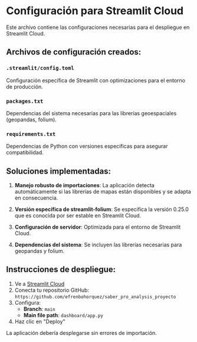 # Configuración para Streamlit Cloud

Este archivo contiene las configuraciones necesarias para el despliegue en Streamlit Cloud.

## Archivos de configuración creados:

### `.streamlit/config.toml`
Configuración específica de Streamlit con optimizaciones para el entorno de producción.

### `packages.txt`
Dependencias del sistema necesarias para las librerías geoespaciales (geopandas, folium).

### `requirements.txt`
Dependencias de Python con versiones específicas para asegurar compatibilidad.

## Soluciones implementadas:

1. **Manejo robusto de importaciones**: La aplicación detecta automáticamente si las librerías de mapas están disponibles y se adapta en consecuencia.

2. **Versión específica de streamlit-folium**: Se especifica la versión 0.25.0 que es conocida por ser estable en Streamlit Cloud.

3. **Configuración de servidor**: Optimizada para el entorno de Streamlit Cloud.

4. **Dependencias del sistema**: Se incluyen las librerías necesarias para geopandas y folium.

## Instrucciones de despliegue:

1. Ve a [Streamlit Cloud](https://share.streamlit.io/)
2. Conecta tu repositorio GitHub: `https://github.com/efrenbohorquez/saber_pro_analysis_proyecto`
3. Configura:
   - **Branch**: `main`
   - **Main file path**: `dashboard/app.py`
4. Haz clic en "Deploy"

La aplicación debería desplegarse sin errores de importación.
